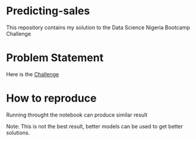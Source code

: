 # Predicting-sales
This repository contains my solution to the Data Science Nigeria Bootcamp Challenge
# Problem Statement
Here is the [Challenge](https://www.kaggle.com/c/dsn2018intercampus)
# How to reproduce
Running throught the notebook can produce similar result 

Note: This is not the best result, better models can be used to get better solutions.
